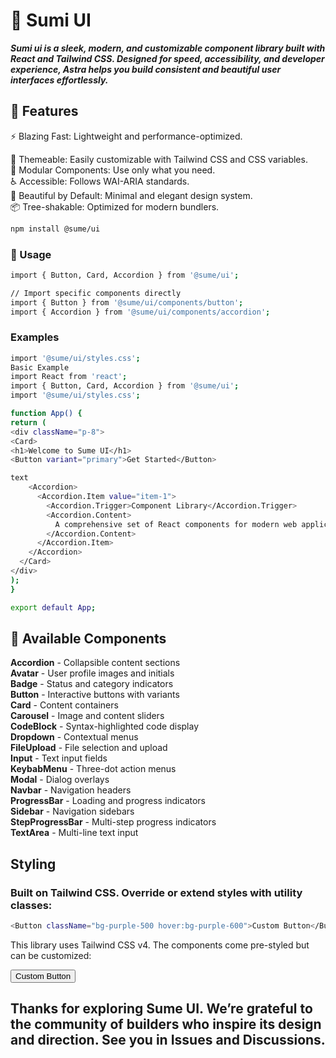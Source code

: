 # 🌌 Sumi UI
_**Sumi ui is a sleek, modern, and customizable component library built with React and Tailwind CSS. Designed for speed, accessibility, and developer experience, Astra helps you build consistent and beautiful user interfaces effortlessly.**_



## 🚀 Features

⚡ Blazing Fast: Lightweight and performance-optimized.</br>

🎨 Themeable: Easily customizable with Tailwind CSS and CSS variables.</br>
🧩 Modular Components: Use only what you need.</br>
♿ Accessible: Follows WAI-ARIA standards.</br>
💅 Beautiful by Default: Minimal and elegant design system.</br>
📦 Tree-shakable: Optimized for modern bundlers.</br>


```bash
npm install @sume/ui
```

### 🎨 Usage
```bash
import { Button, Card, Accordion } from '@sume/ui';

// Import specific components directly
import { Button } from '@sume/ui/components/button';
import { Accordion } from '@sume/ui/components/accordion';
```

### Examples
```bash
import '@sume/ui/styles.css';
Basic Example
import React from 'react';
import { Button, Card, Accordion } from '@sume/ui';
import '@sume/ui/styles.css';

function App() {
return (
<div className="p-8">
<Card>
<h1>Welcome to Sume UI</h1>
<Button variant="primary">Get Started</Button>

text
    <Accordion>
      <Accordion.Item value="item-1">
        <Accordion.Trigger>Component Library</Accordion.Trigger>
        <Accordion.Content>
          A comprehensive set of React components for modern web applications.
        </Accordion.Content>
      </Accordion.Item>
    </Accordion>
  </Card>
</div>
);
}

export default App;
```

## 🎯 Available Components
 **Accordion** - Collapsible content sections </br>
 **Avatar** - User profile images and initials </br>
 **Badge** - Status and category indicators </br>
**Button** - Interactive buttons with variants </br>
**Card** - Content containers </br>
**Carousel** - Image and content sliders </br>
**CodeBlock**  - Syntax-highlighted code display </br>
**Dropdown** - Contextual menus </br>
**FileUpload** - File selection and upload </br>
**Input** - Text input fields </br>
**KeybabMenu** - Three-dot action menus </br>
**Modal** - Dialog overlays </br>
**Navbar**  - Navigation headers </br>
**ProgressBar** - Loading and progress indicators </br>
**Sidebar** - Navigation sidebars </br>
**StepProgressBar** - Multi-step progress indicators </br>
**TextArea** - Multi-line text input </br>
  
## Styling
### Built on Tailwind CSS. Override or extend styles with utility classes:

```bash
<Button className="bg-purple-500 hover:bg-purple-600">Custom Button</Button>
```
This library uses Tailwind CSS v4. The components come pre-styled but can be customized:


<Button className="bg-purple-500 hover:bg-purple-600">
Custom Button
</Button>


## Thanks for exploring Sume UI. We’re grateful to the community of builders who inspire its design and direction. See you in Issues and Discussions.
